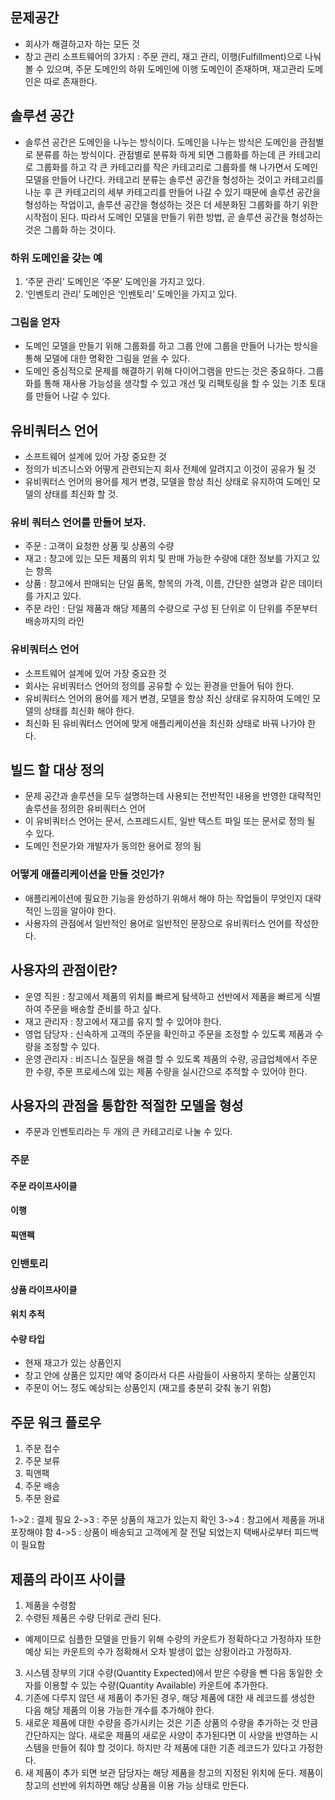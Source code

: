 ## 문제공간
- 회사가 해결하고자 하는 모든 것
- 창고 관리 소프트웨어의 3가지 : 주문 관리, 재고 관리, 이행(Fulfillment)으로 나눠 볼 수 있으며, 주문 도메인의 하위 도메인에 이행 도메인이 존재하며, 재고관리 도메인은 따로 존재한다.

## 솔루션 공간
- 솔루션 공간은 도메인을 나누는 방식이다. 도메인을 나누는 방식은 도메인을 관점별로 분류를 하는 방식이다. 관점별로 분류화 하게 되면 그룹화를 하는데 큰 카테고리로 그룹화를 하고 각 큰 카테고리를 작은 카테고리로 그룹화를 해 나가면서 도메인 모델을 만들어 나간다. 카테고리 분류는 솔루션 공간을 형성하는 것이고 카테고리를 나눈 후 큰 카테고리의 세부 카테고리를 만들어 나갈 수 있기 때문에 솔루션 공간을 형성하는 작업이고, 솔루션 공간을 형성하는 것은 더 세분화된 그룹화를 하기 위한 시작점이 된다. 따라서 도메인 모델을 만들기 위한 방법, 곧 솔루션 공간을 형성하는 것은 그룹화 하는 것이다.

### 하위 도메인을 갖는 예
1. ‘주문 관리’ 도메인은 ‘주문’ 도메인을 가지고 있다.
2. ‘인벤토리 관리’ 도메인은 ‘인벤토리’ 도메인을 가지고 있다.

### 그림을 얻자
- 도메인 모델을 만들기 위해 그룹화를 하고 그룹 안에 그룹을 만들어 나가는 방식을 통해 모델에 대한 명확한 그림을 얻을 수 있다.
- 도메인 중심적으로 문제를 해결하기 위해 다이어그램을 만드는 것은 중요하다. 그룹화를 통해 재사용 가능성을 생각할 수 있고 개선 및 리팩토링을 할 수 있는 기초 토대를 만들어 나갈 수 있다.

## 유비쿼터스 언어
- 소프트웨어 설계에 있어 가장 중요한 것
- 정의가 비즈니스와 어떻게 관련되는지 회사 전체에 알려지고 이것이 공유가 될 것
- 유비쿼터스 언어의 용어를 제거 변경, 모델을 항상 최신 상태로 유지하여 도메인 모델의 상태를 최신화 할 것.

### 유비 쿼터스 언어를 만들어 보자.
- 주문 : 고객이 요청한 상품 및 상품의 수량
- 재고 : 창고에 있는 모든 제품의 위치 및 판매 가능한 수량에 대한 정보를 가지고 있는 항목
- 상품 : 창고에서 판매되는 단일 품목, 항목의 가격, 이름, 간단한 설명과 같은 데이터를 가지고 있다.
- 주문 라인 : 단일 제품과 해당 제품의 수량으로 구성 된 단위로 이 단위를 주문부터 배송까지의 라인

### 유비쿼터스 언어
- 소프트웨어 설계에 있어 가장 중요한 것
- 회사는 유비쿼터스 언어의 정의를 공유할 수 있는 환경을 만들어 둬야 한다.
- 유비쿼터스 언어의 용어를 제거 변경, 모델을 항상 최신 상태로 유지하여 도메인 모델의 상태를 최신화 해야 한다.
- 최신화 된 유비쿼터스 언어에 맞게 애플리케이션을 최신화 상태로 바꿔 나가야 한다.

## 빌드 할 대상 정의
- 문제 공간과 솔루션을 모두 설명하는데 사용되는 전반적인 내용을 반영한 대략적인 솔루션을 정의한 유비쿼터스 언어
- 이 유비쿼터스 언어는 문서, 스프레드시트, 일반 텍스트 파일 또는 문서로 정의 될 수 있다.
- 도메인 전문가와 개발자가 동의한 용어로 정의 됨

### 어떻게 애플리케이션을 만들 것인가?
- 애플리케이션에 필요한 기능을 완성하기 위해서 해야 하는 작업들이 무엇인지 대략적인 느낌을 알아야 한다.
- 사용자의 관점에서 일반적인 용어로 일반적인 문장으로 유비쿼터스 언어를 작성한다.

## 사용자의 관점이란?
- 운영 직원 : 창고에서 제품의 위치를 빠르게 탐색하고 선반에서 제품을 빠르게 식별하여 주문을 배송할 준비를 하고 싶다.
- 재고 관리자 : 창고에서 재고를 유지 할 수 있어야 한다.
- 영업 담당자 : 신속하게 고객의 주문을 확인하고 주문을 조정할 수 있도록 제품과 수량을 조정할 수 있다.
- 운영 관리자 : 비즈니스 질문을 해결 할 수 있도록 제품의 수량, 공급업체에서 주문한 수량, 주문 프로세스에 있는 제품 수량을 실시간으로 추적할 수 있어야 한다.

## 사용자의 관점을 통합한 적절한 모델을 형성
- 주문과 인벤토리라는 두 개의 큰 카테고리로 나눌 수 있다.

### 주문
#### 주문 라이프사이클
#### 이행
#### 픽앤펙

### 인밴토리
#### 상품 라이프사이클
#### 위치 추적
#### 수량 타입
- 현재 재고가 있는 상품인지
- 창고 안에 상품은 있지만 예약 중이라서 다른 사람들이 사용하지 못하는 상품인지
- 주문이 어느 정도 예상되는 상품인지 (재고를 충분히 갖춰 놓기 위함)


## 주문 워크 플로우
1. 주문 접수
2. 주문 보류
3. 픽앤팩
4. 주문 배송
5. 주문 완료

1->2 : 결제 필요
2->3 : 주문 상품의 재고가 있는지 확인
3->4 : 창고에서 제품을 꺼내 포장해야 함
4->5 : 상품이 배송되고 고객에게 잘 전달 되었는지 택배사로부터 피드백이 필요함

## 제품의 라이프 사이클
1. 제품을 수령함
2. 수령된 제품은 수량 단위로 관리 된다. 
- 예제이므로 심플한 모델을 만들기 위해 수량의 카운트가 정확하다고 가정하자 또한 예상 되는 카운트의 수가 정확해서 오차 발생이 없는 상황이라고 가정하자.
3. 시스템 장부의 기대 수량(Quantity Expected)에서 받은 수량을 뺀 다음 동일한 숫자를 이용할 수 있는 수량(Quantity Available) 카운트에 추가한다.
4. 기존에 다루지 않던 새 제품이 추가된 경우, 해당 제품에 대한 새 레코드를 생성한 다음 해당 제품의 이용 가능한 개수를 추가해야 한다.
5. 새로운 제품에 대한 수량을 증가시키는 것은 기존 상품의 수량을 추가하는 것 만큼 간단하지는 않다. 새로운 제품의 새로운 사양이 추가된다면 이 사양을 반영하는 시스템을 만들어 줘야 할 것이다. 하지만 각 제품에 대한 기존 레코드가 있다고 가정한다.
6. 새 제품이 추가 되면 보관 담당자는 해당 제품을 창고의 지정된 위치에 둔다. 제품이 창고의 선반에 위치하면 해당 상품을 이용 가능 상태로 만든다.

